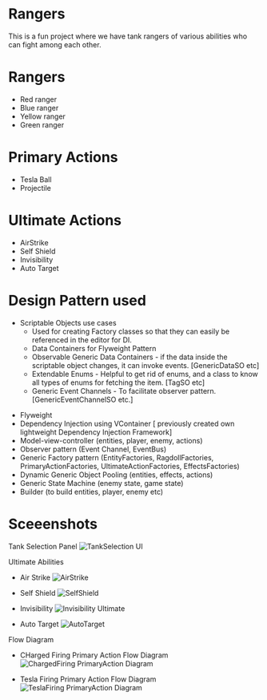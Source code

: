 # Rangers
This is a fun project where we have tank rangers of various abilities who can fight among each other.

# Rangers
- Red ranger
- Blue ranger
- Yellow ranger
- Green ranger

# Primary Actions
- Tesla Ball
- Projectile

# Ultimate Actions
- AirStrike
- Self Shield
- Invisibility
- Auto Target

# Design Pattern used

  * Scriptable Objects use cases
    - Used for creating Factory classes so that they can easily be referenced in the editor for DI.
    - Data Containers for Flyweight Pattern
    - Observable Generic Data Containers - if the data inside the scriptable object changes, it can invoke events. [GenericDataSO etc]
    - Extendable Enums - Helpful to get rid of enums, and a class to know all types of enums for fetching the item. [TagSO etc]
    - Generic Event Channels - To facilitate observer pattern. [GenericEventChannelSO etc.]
    
- Flyweight
- Dependency Injection using VContainer [ previously created own lightweight Dependency Injection Framework]
- Model-view-controller (entities, player, enemy, actions)
- Observer pattern (Event Channel, EventBus)
- Generic Factory pattern (EntityFactories, RagdollFactories, PrimaryActionFactories, UltimateActionFactories, EffectsFactories) 
- Dynamic Generic Object Pooling (entities, effects, actions)
- Generic State Machine (enemy state, game state)
- Builder (to build entities, player, enemy etc)

# Sceeenshots
Tank Selection Panel
![TankSelection UI](https://github.com/YsKhan61/Tank_Rangers/assets/30847550/ea05850b-1e8e-4044-bd5b-857b08c8c587)

Ultimate Abilities
- Air Strike
![AirStrike](https://github.com/YsKhan61/Tank_Rangers/assets/30847550/637e3870-e2c9-4432-bb95-d59dbedb8d4c)

- Self Shield
![SelfShield](https://github.com/YsKhan61/Tank_Rangers/assets/30847550/a9c84398-d117-4f99-88b9-e02f4843dc2d)

- Invisibility
![Invisibility Ultimate](https://github.com/YsKhan61/Tank_Rangers/assets/30847550/00a2e16d-6d8a-4c3c-a724-e54d6f74dcee)

- Auto Target
![AutoTarget](https://github.com/YsKhan61/Tank_Rangers/assets/30847550/88ce33d5-a54f-4ea6-a968-bf167c9e2221)

Flow Diagram
- CHarged Firing Primary Action Flow Diagram
  ![ChargedFiring PrimaryAction Diagram](https://github.com/YsKhan61/Rangers/assets/30847550/64551fd1-0504-4e49-855a-0461774f2908)

- Tesla Firing Primary Action Flow Diagram
![TeslaFiring PrimaryAction Diagram](https://github.com/YsKhan61/Rangers/assets/30847550/87bb953c-8ab9-4e23-a407-63f8307392fc)
